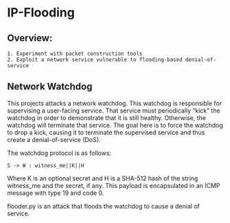 # IP-Flooding

## Overview:

    1. Experiment with packet construction tools
    2. Exploit a network service vulnerable to flooding-based denial-of-service

## Network Watchdog
This projects attacks a network watchdog. This watchdog is responsible for supervising a user-facing service. That service must periodically “kick” the watchdog in order to demonstrate that it is still healthy. Otherwise, the watchdog will terminate that service. The goal here is to force the watchdog to drop a kick, causing it to terminate the supervised service and thus create a denial-of-service (DoS).

The watchdog protocol is as follows:
    
    S -> W : witness_me||K||H
    
Where K is an optional secret and H is a SHA-512 hash of the string witness_me and the secret, if any. This payload is encapsulated in an ICMP message with type 19 and code 0. 

flooder.py is an attack that floods the watchdog to cause a denial of service.
